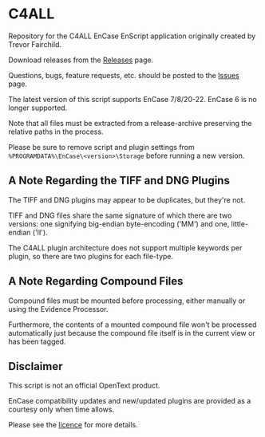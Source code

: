 # C4ALL
Repository for the C4ALL EnCase EnScript application originally created by Trevor Fairchild.

Download releases from the [Releases](https://github.com/sdckey/C4ALL/releases) page.

Questions, bugs, feature requests, etc. should be posted to the [Issues](https://github.com/sdckey/C4ALL/issues) page.

The latest version of this script supports EnCase 7/8/20-22. EnCase 6 is no longer supported.

Note that all files must be extracted from a release-archive preserving the relative paths in the process.

Please be sure to remove script and plugin settings from `%PROGRAMDATA%\EnCase\<version>\Storage` before running a new version.

## A Note Regarding the TIFF and DNG Plugins
The TIFF and DNG plugins may appear to be duplicates, but they're not.

TIFF and DNG files share the same signature of which there are two versions: one signifying big-endian byte-encoding ('MM') and one, little-endian ('II').

The C4ALL plugin architecture does not support multiple keywords per plugin, so there are two plugins for each file-type.

## A Note Regarding Compound Files
Compound files must be mounted before processing, either manually or using the Evidence Processor.

Furthermore, the contents of a mounted compound file won't be processed automatically just because the compound file itself is in the current view or has been tagged. 

## Disclaimer

This script is not an official OpenText product.

EnCase compatibility updates and new/updated plugins are provided as a courtesy only when time allows.

Please see the [licence](https://github.com/sdckey/C4ALL/blob/master/LICENSE) for more details. 

